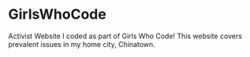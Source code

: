 # GirlsWhoCode
Activist Website I coded as part of Girls Who Code! This website covers prevalent issues in my home city, Chinatown. 
